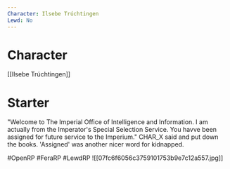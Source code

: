 ```yaml
---
Character: Ilsebe Trúchtingen
Lewd: No
---
```

# Character
[[Ilsebe Trúchtingen]]

# Starter
"Welcome to The Imperial Office of Intelligence and Information. I am actually from the Imperator's Special Selection Service. You havve been assigned for future service to the Imperium." CHAR_X said and put down the books. 'Assigned' was another nicer word for kidnapped.

#OpenRP #FeraRP #LewdRP
![[07fc6f6056c3759101753b9e7c12a557.jpg]]